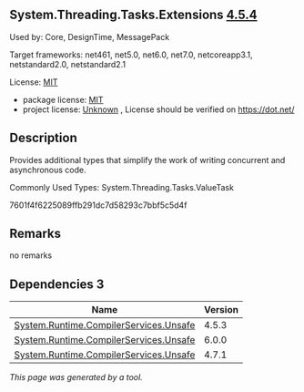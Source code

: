 System.Threading.Tasks.Extensions [4.5.4](https://www.nuget.org/packages/System.Threading.Tasks.Extensions/4.5.4)
--------------------

Used by: Core, DesignTime, MessagePack

Target frameworks: net461, net5.0, net6.0, net7.0, netcoreapp3.1, netstandard2.0, netstandard2.1

License: [MIT](../../../../licenses/mit) 

- package license: [MIT](https://github.com/dotnet/corefx/blob/master/LICENSE.TXT) 
- project license: [Unknown](https://dot.net/) , License should be verified on https://dot.net/

Description
-----------
Provides additional types that simplify the work of writing concurrent and asynchronous code.

Commonly Used Types:
System.Threading.Tasks.ValueTask<TResult>
 
7601f4f6225089ffb291dc7d58293c7bbf5c5d4f

Remarks
-----------
no remarks


Dependencies 3
-----------

|Name|Version|
|----------|:----|
|[System.Runtime.CompilerServices.Unsafe](../../../../packages/nuget.org/system.runtime.compilerservices.unsafe/4.5.3)|4.5.3|
|[System.Runtime.CompilerServices.Unsafe](../../../../packages/nuget.org/system.runtime.compilerservices.unsafe/6.0.0)|6.0.0|
|[System.Runtime.CompilerServices.Unsafe](../../../../packages/nuget.org/system.runtime.compilerservices.unsafe/4.7.1)|4.7.1|

*This page was generated by a tool.*